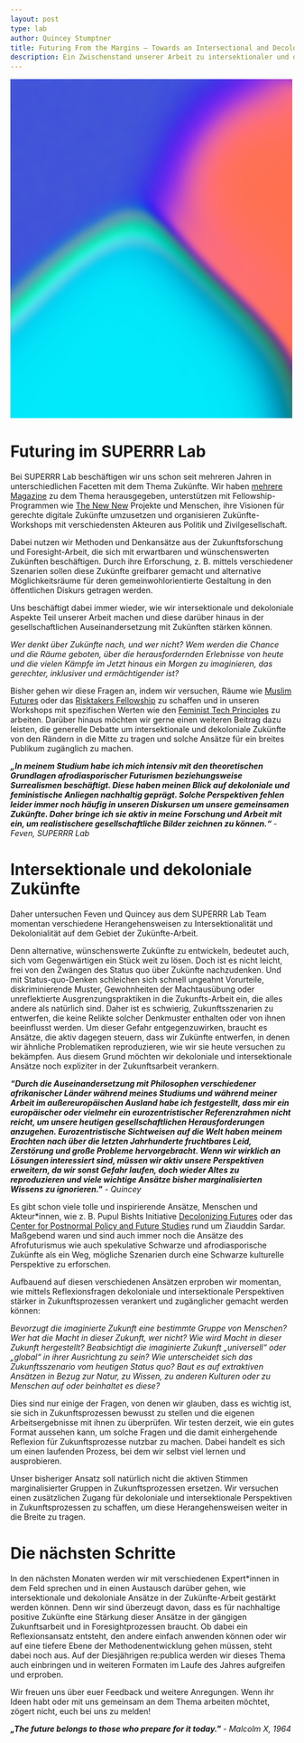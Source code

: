 ```yaml
---
layout: post
type: lab
author: Quincey Stumptner
title: Futuring From the Margins – Towards an Intersectional and Decolonial Futures Practice
description: Ein Zwischenstand unserer Arbeit zu intersektionaler und dekolonialer Zukünfte-Arbeit.
---
```


<img src="/assets/img/blog/platzhalter-hero-3.jpg" alt="The photo shows a blue, green, red pattern of colores morphing into one another. " width="500" height="600">

<h1> Futuring im SUPERRR Lab </h1>

<p>
Bei SUPERRR Lab beschäftigen wir uns schon seit mehreren Jahren in unterschiedlichen Facetten mit dem Thema Zukünfte. Wir haben <a href="https://dingdingding.org/category/essays/">mehrere Magazine</a> zu dem Thema herausgegeben, unterstützen mit Fellowship-Programmen wie <a href="https://superrr.net/project/thenewnew/">The New New</a> Projekte und Menschen, ihre Visionen für gerechte digitale Zukünfte umzusetzen und organisieren Zukünfte-Workshops mit verschiedensten Akteuren aus Politik und Zivilgesellschaft.
</p>


<p>
Dabei nutzen wir Methoden und Denkansätze aus der Zukunftsforschung und Foresight-Arbeit, die sich mit erwartbaren und wünschenswerten Zukünften beschäftigen. Durch ihre Erforschung, z. B. mittels verschiedener Szenarien sollen diese Zukünfte greifbarer gemacht und alternative Möglichkeitsräume für deren gemeinwohlorientierte Gestaltung in den öffentlichen Diskurs getragen werden.
</p>

<p>
Uns beschäftigt dabei immer wieder, wie wir intersektionale und dekoloniale Aspekte Teil unserer Arbeit machen und diese darüber hinaus in der gesellschaftlichen Auseinandersetzung mit Zukünften stärken können. 
</p>


<p>
<i>Wer denkt über Zukünfte nach, und wer nicht? Wem werden die Chance und die Räume geboten, über die herausfordernden Erlebnisse von heute und die vielen Kämpfe im Jetzt hinaus ein Morgen zu imaginieren, das gerechter, inklusiver und ermächtigender ist?</i>
</p>

<p>
Bisher gehen wir diese Fragen an, indem wir versuchen, Räume wie <a href="https://muslimfutures.de/">Muslim Futures</a> oder das <a href="https://risktakers.space/">Risktakers Fellowship</a> zu schaffen und in unseren Workshops mit spezifischen Werten wie den <a href="https://superrr.net/feministtech/principles/">Feminist Tech Principles</a> zu arbeiten. Darüber hinaus möchten wir gerne einen weiteren Beitrag dazu leisten, die generelle Debatte um intersektionale und dekoloniale Zukünfte von den Rändern in die Mitte zu tragen und solche Ansätze für ein breites Publikum zugänglich zu machen.
</p>

<p>
<i><b>„In meinem Studium habe ich mich intensiv mit den theoretischen Grundlagen afrodiasporischer Futurismen beziehungsweise Surrealismen beschäftigt. Diese haben meinen Blick auf dekoloniale und feministische Anliegen nachhaltig geprägt. Solche Perspektiven fehlen leider immer noch häufig in unseren Diskursen um unsere gemeinsamen Zukünfte. Daher bringe ich sie aktiv in meine Forschung und Arbeit mit ein, um realistischere gesellschaftliche Bilder zeichnen zu können.“ </b> - Feven, SUPERRR Lab</i>
</p>

<h1>
Intersektionale und dekoloniale Zukünfte
</h1>

<p>
Daher untersuchen Feven und Quincey aus dem SUPERRR Lab Team momentan verschiedene Herangehensweisen zu Intersektionalität und Dekolonialität auf dem Gebiet der Zukünfte-Arbeit.
</p>

<p>
Denn alternative, wünschenswerte Zukünfte zu entwickeln, bedeutet auch, sich vom Gegenwärtigen ein Stück weit zu lösen. Doch ist es nicht leicht, frei von den Zwängen des Status quo über Zukünfte nachzudenken. Und mit Status-quo-Denken schleichen sich schnell ungeahnt Vorurteile, diskriminierende Muster, Gewohnheiten der Machtausübung oder unreflektierte Ausgrenzungspraktiken in die Zukunfts-Arbeit ein, die alles andere als natürlich sind. Daher ist es schwierig, Zukunftsszenarien zu entwerfen, die keine Relikte solcher Denkmuster enthalten oder von ihnen beeinflusst werden. Um dieser Gefahr entgegenzuwirken, braucht es Ansätze, die aktiv dagegen steuern, dass wir Zukünfte entwerfen, in denen wir ähnliche Problematiken reproduzieren, wie wir sie heute versuchen zu bekämpfen. Aus diesem Grund möchten wir dekoloniale und intersektionale Ansätze noch expliziter in der Zukunftsarbeit verankern. 
<p>

<p>
<i><b>“Durch die Auseinandersetzung mit Philosophen verschiedener afrikanischer Länder während meines Studiums und während meiner Arbeit im außereuropäischen Ausland habe ich festgestellt, dass mir ein europäischer oder vielmehr ein eurozentristischer Referenzrahmen nicht reicht, um unsere heutigen gesellschaftlichen Herausforderungen anzugehen. Eurozentristische Sichtweisen auf die Welt haben meinem Erachten nach über die letzten Jahrhunderte fruchtbares Leid, Zerstörung und große Probleme hervorgebracht. Wenn wir wirklich an Lösungen interessiert sind, müssen wir aktiv unsere Perspektiven erweitern, da wir sonst Gefahr laufen, doch wieder Altes zu reproduzieren und viele wichtige Ansätze bisher marginalisierten Wissens zu ignorieren."</b> - Quincey</i>
</p>
  
<p>
Es gibt schon viele tolle und inspirierende Ansätze, Menschen und Akteur*innen, wie z. B. Pupul Bishts Initiative <a href="https://www.decolonizingfutures.org/">Decolonizing Futures</a> oder das <a href="https://www.cppfs.org/">Center for Postnormal Policy and Future Studies</a> rund um Ziauddin Sardar. Maßgebend waren und sind auch immer noch die Ansätze des Afrofuturismus wie auch spekulative Schwarze und afrodiasporische Zukünfte als ein Weg, mögliche Szenarien durch eine Schwarze kulturelle Perspektive zu erforschen. 
</p>

<p>
Aufbauend auf diesen verschiedenen Ansätzen erproben wir momentan, wie mittels Reflexionsfragen dekoloniale und intersektionale Perspektiven stärker in Zukunftsprozessen verankert und zugänglicher gemacht werden können:
</p>

<p>
<i>Bevorzugt die imaginierte Zukunft eine bestimmte Gruppe von Menschen? Wer hat die Macht in dieser Zukunft, wer nicht? Wie wird Macht in dieser Zukunft hergestellt? Beabsichtigt die imaginierte Zukunft „universell“ oder „global“ in ihrer Ausrichtung zu sein? Wie unterscheidet sich das Zukunftsszenario vom heutigen Status quo? Baut es auf extraktiven Ansätzen in Bezug zur Natur, zu Wissen, zu anderen Kulturen oder zu Menschen auf oder beinhaltet es diese?</i>
</p>

<p>
Dies sind nur einige der Fragen, von denen wir glauben, dass es wichtig ist, sie sich in Zukunftsprozessen bewusst zu stellen und die eigenen Arbeitsergebnisse mit ihnen zu überprüfen. Wir testen derzeit, wie ein gutes Format aussehen kann, um solche Fragen und die damit einhergehende Reflexion für Zukunftsprozesse nutzbar zu machen. Dabei handelt es sich um einen laufenden Prozess, bei dem wir selbst viel lernen und ausprobieren. 
</p>

<p>
Unser bisheriger Ansatz soll natürlich nicht die aktiven Stimmen marginalisierter Gruppen in Zukunftsprozessen ersetzen. Wir versuchen einen zusätzlichen Zugang für dekoloniale und intersektionale Perspektiven in Zukunftsprozessen zu schaffen, um diese Herangehensweisen weiter in die Breite zu tragen. 
</p>

<h1> Die nächsten Schritte </h1>

<p>
In den nächsten Monaten werden wir mit verschiedenen Expert*innen in dem Feld sprechen und in einen Austausch darüber gehen, wie intersektionale und dekoloniale Ansätze in der Zukünfte-Arbeit gestärkt werden können. Denn wir sind überzeugt davon, dass es für nachhaltige positive Zukünfte eine Stärkung dieser Ansätze in der gängigen Zukunftsarbeit und in Foresightprozessen braucht. Ob dabei ein Reflexionsansatz entsteht, den andere einfach anwenden können oder wir auf eine tiefere Ebene der Methodenentwicklung gehen müssen, steht dabei noch aus. Auf der Diesjährigen re:publica werden wir dieses Thema auch einbringen und in weiteren Formaten im Laufe des Jahres aufgreifen und erproben.
</p>

<p> Wir freuen uns über euer Feedback und weitere Anregungen. Wenn ihr Ideen habt oder mit uns gemeinsam an dem Thema arbeiten möchtet, zögert nicht, euch bei uns zu melden!
</p>

<p>
<i><b>„The future belongs to those who prepare for it today."</b> - Malcolm X, 1964</i>
</p>



